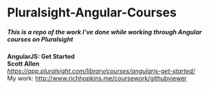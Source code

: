 # Pluralsight-Angular-Courses
##### This is a repo of the work I've done while working through Angular courses on Pluralsight

**AngularJS: Get Started**  
**Scott Allen**  
_https://app.pluralsight.com/library/courses/angularjs-get-started/_  
My work: http://www.richhopkins.me/coursework/githubviewer
